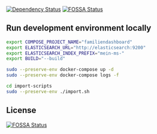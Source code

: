 [![Dependency Status](https://gemnasium.com/codeformuenster/familien-dashboard.svg)](https://gemnasium.com/codeformuenster/familien-dashboard)
[![FOSSA Status](https://app.fossa.io/api/projects/git%2Bgithub.com%2Fcodeformuenster%2Ffamilien-dashboard.svg?type=shield)](https://app.fossa.io/projects/git%2Bgithub.com%2Fcodeformuenster%2Ffamilien-dashboard?ref=badge_shield)


## Run development environment locally

```bash
export COMPOSE_PROJECT_NAME="familiendashboard"
export ELASTICSEARCH_URL="http://elasticsearch:9200"
export ELASTICSEARCH_INDEX_PREFIX="mein-ms-"
export BUILD="--build"

sudo --preserve-env docker-compose up -d
sudo --preserve-env docker-compose logs -f

cd import-scripts
sudo --preserve-env ./import.sh
```


## License

[![FOSSA Status](https://app.fossa.io/api/projects/git%2Bgithub.com%2Fcodeformuenster%2Ffamilien-dashboard.svg?type=large)](https://app.fossa.io/projects/git%2Bgithub.com%2Fcodeformuenster%2Ffamilien-dashboard?ref=badge_large)
